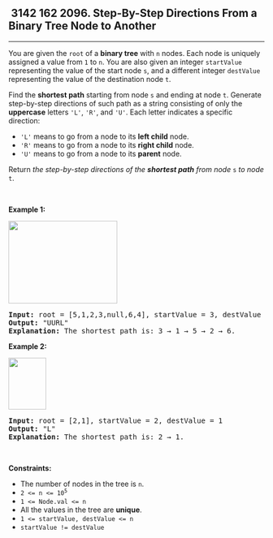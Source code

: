 <h2> 3142 162
2096. Step-By-Step Directions From a Binary Tree Node to Another</h2><hr><div><p>You are given the <code>root</code> of a <strong>binary tree</strong> with <code>n</code> nodes. Each node is uniquely assigned a value from <code>1</code> to <code>n</code>. You are also given an integer <code>startValue</code> representing the value of the start node <code>s</code>, and a different integer <code>destValue</code> representing the value of the destination node <code>t</code>.</p>

<p>Find the <strong>shortest path</strong> starting from node <code>s</code> and ending at node <code>t</code>. Generate step-by-step directions of such path as a string consisting of only the <strong>uppercase</strong> letters <code>'L'</code>, <code>'R'</code>, and <code>'U'</code>. Each letter indicates a specific direction:</p>

<ul>
	<li><code>'L'</code> means to go from a node to its <strong>left child</strong> node.</li>
	<li><code>'R'</code> means to go from a node to its <strong>right child</strong> node.</li>
	<li><code>'U'</code> means to go from a node to its <strong>parent</strong> node.</li>
</ul>

<p>Return <em>the step-by-step directions of the <strong>shortest path</strong> from node </em><code>s</code><em> to node</em> <code>t</code>.</p>

<p>&nbsp;</p>
<p><strong class="example">Example 1:</strong></p>
<img alt="" src="https://assets.leetcode.com/uploads/2021/11/15/eg1.png" style="width: 214px; height: 163px;">
<pre><strong>Input:</strong> root = [5,1,2,3,null,6,4], startValue = 3, destValue = 6
<strong>Output:</strong> "UURL"
<strong>Explanation:</strong> The shortest path is: 3 → 1 → 5 → 2 → 6.
</pre>

<p><strong class="example">Example 2:</strong></p>
<img alt="" src="https://assets.leetcode.com/uploads/2021/11/15/eg2.png" style="width: 74px; height: 102px;">
<pre><strong>Input:</strong> root = [2,1], startValue = 2, destValue = 1
<strong>Output:</strong> "L"
<strong>Explanation:</strong> The shortest path is: 2 → 1.
</pre>

<p>&nbsp;</p>
<p><strong>Constraints:</strong></p>

<ul>
	<li>The number of nodes in the tree is <code>n</code>.</li>
	<li><code>2 &lt;= n &lt;= 10<sup>5</sup></code></li>
	<li><code>1 &lt;= Node.val &lt;= n</code></li>
	<li>All the values in the tree are <strong>unique</strong>.</li>
	<li><code>1 &lt;= startValue, destValue &lt;= n</code></li>
	<li><code>startValue != destValue</code></li>
</ul>
</div>